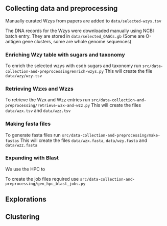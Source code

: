 # 

## Collecting data and preprocessing

Manually curated Wzys from papers are added to `data/selected-wzys.tsv`

The DNA records for the Wzys were downloaded manually using NCBI batch entry. They are stored in `data/selected_OAGCs.gb` (Some are O-antigen gene clusters, some are whole genome sequences)

### Enriching Wzy table with sugars and taxonomy
To enrich the selected wzys with csdb sugars and taxonomy run `src/data-collection-and-preprocessing/enrich-wzys.py`
This will create the file `data/wzy/wzy.tsv`

### Retrieving Wzxs and Wzzs
To retrieve the Wzx and Wzz entries run `src/data-collection-and-preprocessing/retrieve-wzx-and-wzz.py`
This will create the files `data/wzx.tsv` and `data/wzz.tsv`

### Making fasta files
To generate fasta files run `src/data-collection-and-preprocessing/make-fastas`
This will create the files `data/wzx.fasta`, `data/wzy.fasta` and `data/wzz.fasta`

### Expanding with Blast
We use the HPC to 

To create the job files required use `src/data-collection-and-preprocessing/gen_hpc_blast_jobs.py`



## Explorations


## Clustering 